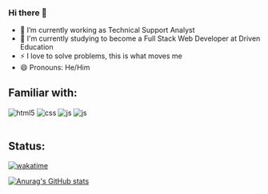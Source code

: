 ### Hi there 👋

- 🔭 I’m currently working as Technical Support Analyst
- 🌱 I'm currently studying to become a Full Stack Web Developer at Driven Education
- ⚡ I love to solve problems, this is what moves me
- 😄 Pronouns: He/Him

## Familiar with:
<div style="display: inline_block">
  <img align="center" alt="html5" src="https://img.shields.io/badge/HTML5-E34F26?style=for-the-badge&logo=html5&logoColor=white" />
  <img align="center" alt="css" src="https://img.shields.io/badge/CSS3-1572B6?style=for-the-badge&logo=css3&logoColor=white" />
  <img align="center" alt="js" src="https://img.shields.io/badge/JavaScript-F7DF1E?style=for-the-badge&logo=javascript&logoColor=black" />
  <img align="center" alt="js" src="https://img.shields.io/badge/React-20232A?style=for-the-badge&logo=react&logoColor=61DAFB" />
</div><br/>

## Status:

[![wakatime](https://wakatime.com/badge/user/46a16675-908d-4c3d-a9cc-5caafaf17ba1.svg)](https://wakatime.com/@46a16675-908d-4c3d-a9cc-5caafaf17ba1)

[![Anurag's GitHub stats](https://github-readme-stats.vercel.app/api?username=rodnei0)](https://github.com/anuraghazra/github-readme-stats)
